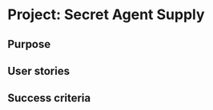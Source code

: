 Project: Secret Agent Supply
============================

## Purpose

## User stories

## Success criteria
